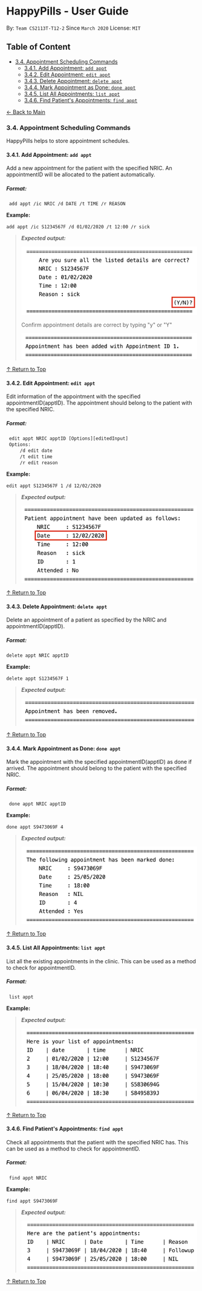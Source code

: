 # HappyPills - User Guide
By: `Team CS2113T-T12-2` Since `March 2020` License: `MIT`

## Table of Content
* [3.4. Appointment Scheduling Commands](#34-appointment-scheduling-commands)
    + [3.4.1. Add Appointment: `add appt`](#341-add-appointment-add-appt)
    + [3.4.2. Edit Appointment: `edit appt`](#342-edit-appointment-edit-appt)
    + [3.4.3. Delete Appointment: `delete appt`](#343-delete-appointment-delete-appt)
    + [3.4.4. Mark Appointment as Done: `done appt`](#344-mark-appointment-as-done-done-appt)
    + [3.4.5. List All Appointments: `list appt`](#345-list-all-appointments-list-appt)
    + [3.4.6. Find Patient's Appointments: `find appt`](#346-find-patients-appointments-find-appt)

<div align="left"><a href="https://ay1920s2-cs2113t-t12-2.github.io/tp/UserGuide.html"> &#8592; Back to Main </a></div>

### 3.4. Appointment Scheduling Commands 

HappyPills helps to store appointment schedules. 

#### 3.4.1. Add Appointment: `add appt`

Add a new appointment for the patient with the specified NRIC. An appointmentID will be allocated to the
patient automatically.
 
##### Format:
 
     add appt /ic NRIC /d DATE /t TIME /r REASON
         
 **Example:**
     
    add appt /ic S1234567F /d 01/02/2020 /t 12:00 /r sick

> ***Expected output:***
>
>![addSuccess](images/UG/APPT/AddAppt.png)
>
>Confirm appointment details are correct by typing "y" or "Y"
>
>![addConfirmSuccess](images/UG/APPT/confirmAddAppt.png)

 [&#8593; Return to Top](#table-of-content)

#### 3.4.2. Edit Appointment: `edit appt`

Edit information of the appointment with the specified appointmentID(apptID).
 The appointment should belong to the patient with the specified NRIC. 
 
##### Format:  
 
     edit appt NRIC apptID [Options][editedInput]
     Options:
         /d edit date
         /t edit time
         /r edit reason
         
 **Example:**
     
    edit appt S1234567F 1 /d 12/02/2020

> ***Expected output:***
>
>![editSuccess](images/UG/APPT/EditAppt.png)

 [&#8593; Return to Top](#table-of-content)

#### 3.4.3. Delete Appointment: `delete appt`

Delete an appointment of a patient as specified by the NRIC and appointmentID(apptID). 

##### Format: 

    delete appt NRIC apptID
    
**Example:**

    delete appt S1234567F 1

> ***Expected output:***
>
> ![deleteSuccess](images/UG/APPT/DeleteAppt.png)

 [&#8593; Return to Top](#table-of-content)

#### 3.4.4. Mark Appointment as Done: `done appt` 

Mark the appointment with the specified appointmentID(apptID) as done if arrived.
 The appointment should belong to the patient with the specified NRIC. 
 
##### Format:
 
     done appt NRIC apptID
         
 **Example:**
     
    done appt S9473069F 4 

> ***Expected output:***
>
>![doneSuccess](images/UG/APPT/DoneAppt.png)

 [&#8593; Return to Top](#table-of-content)

#### 3.4.5. List All Appointments: `list appt` 

List all the existing appointments in the clinic. 
This can be used as a method to check for appointmentID.
 
##### Format: 
 
     list appt
         
 **Example:**

> ***Expected output:***
>
>![ListSuccess](images/UG/APPT/ListAppt.png)

 [&#8593; Return to Top](#table-of-content)

#### 3.4.6. Find Patient's Appointments: `find appt`

Check all appointments that the patient with the specified NRIC has. 
This can be used as a method to check for appointmentID.

##### Format: 
 
     find appt NRIC
         
 **Example:**
     
    find appt S9473069F

> ***Expected output:***
>
>![findSuccess](images/UG/APPT/FindAppt.png)

 [&#8593; Return to Top](#table-of-content)
